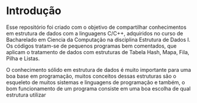 # Introdução
 Esse repositório foi criado com o objetivo de compartilhar conhecimentos em estrutura de dados com a linguagens C/C++, adquiridos no curso de Bacharelado em Ciencia da Computação na disciplina Estrutura de Dados I.
Os códigos tratam-se de pequenos programas bem comentados, que aplicam o tratamento de dados com estruturas de Tabela Hash, Mapa, Fila, Pilha e Listas.

O conhecimento sólido em estrutura de dados é muito importante para uma boa base em programação, muitos conceitos dessas estruturas são o esqueleto de muitos sistemas e linguagens de programação e também, o bom funcionamento de um programa consiste em uma boa escolha de qual estrutura utilizar
 
